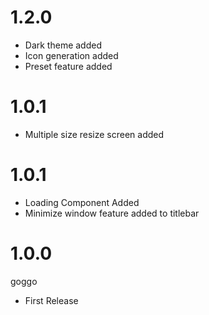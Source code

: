# 1.2.0

- Dark theme added
- Icon generation added
- Preset feature added

# 1.0.1

- Multiple size resize screen added

# 1.0.1

- Loading Component Added
- Minimize window feature added to titlebar

# 1.0.0

goggo

- First Release
